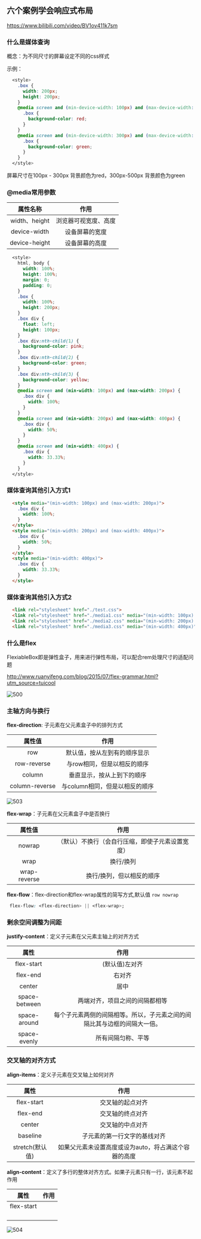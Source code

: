 ## 六个案例学会响应式布局

https://www.bilibili.com/video/BV1ov411k7sm



### 什么是媒体查询

概念：为不同尺寸的屏幕设定不同的css样式

示例：

```css
  <style>
    .box {
      width: 200px;
      height: 200px;
    }
    @media screen and (min-device-width: 100px) and (max-device-width: 300px) {
      .box {
        background-color: red;
      }
    }
    @media screen and (min-device-width: 300px) and (max-device-width: 500px) {
      .box {
        background-color: green;
      }
    }
  </style>
```

屏幕尺寸在100px - 300px 背景颜色为red，300px-500px 背景颜色为green



### @media常用参数

|   属性名称    |         作用         |
| :-----------: | :------------------: |
| width、height | 浏览器可视宽度、高度 |
| device-width  |    设备屏幕的宽度    |
| device-height |    设备屏幕的高度    |

```css
  <style>
    html, body {
      width: 100%;
      height: 100%;
      margin: 0;
      padding: 0;
    }
    .box {
      width: 100%;
      height: 200px;
    }
    .box div {
      float: left;
      height: 100px;
    }
    .box div:nth-child(1) {
      background-color: pink;
    }
    .box div:nth-child(2) {
      background-color: green;
    }
    .box div:nth-child(3) {
      background-color: yellow;
    }
    @media screen and (min-width: 100px) and (max-width: 200px) {
      .box div {
        width: 100%;
      }
    }
    @media screen and (min-width: 200px) and (max-width: 400px) {
      .box div {
        width: 50%;
      }
    }
    @media screen and (min-width: 400px) {
      .box div {
        width: 33.33%;
      }
    }
  </style>
```



### 媒体查询其他引入方式1

```html
  <style media="(min-width: 100px) and (max-width: 200px)">
    .box div {
      width: 100%;
    }
  </style>
  <style media="(min-width: 200px) and (max-width: 400px)">
    .box div {
      width: 50%;
    }
  </style>
  <style media="(min-width: 400px)">
    .box div {
      width: 33.33%;
    }
  </style>
```



### 媒体查询其他引入方式2

```html
  <link rel="stylesheet" href="./test.css">
  <link rel="stylesheet" href="./media1.css" media="(min-width: 100px) and (max-width: 200px)">
  <link rel="stylesheet" href="./media2.css" media="(min-width: 200px) and (max-width: 400px)">
  <link rel="stylesheet" href="./media3.css" media="(min-width: 400px)">
```



### 什么是flex

FlexiableBox即是弹性盒子，用来进行弹性布局，可以配合rem处理尺寸的适配问题

http://www.ruanyifeng.com/blog/2015/07/flex-grammar.html?utm_source=tuicool

![500](https://gitee.com/itxing666/blog-images/raw/master/img/202201071018684.png)



### 主轴方向与换行

**flex-direction**: 子元素在父元素盒子中的排列方式

|     属性值     |              作用              |
| :------------: | :----------------------------: |
|      row       |  默认值，按从左到有的顺序显示  |
|  row-reverse   |  与row相同，但是以相反的顺序   |
|     column     |   垂直显示，按从上到下的顺序   |
| column-reverse | 与column相同，但是以相反的顺序 |

![503](https://gitee.com/itxing666/blog-images/raw/master/img/202201071654801.png)



**flex-wrap**：子元素在父元素盒子中是否换行

|    属性值    |                       作用                       |
| :----------: | :----------------------------------------------: |
|    nowrap    | （默认）不换行（会自行压缩，即使子元素设置宽度） |
|     wrap     |                    换行/换列                     |
| wrap-reverse |            换行/换列，但以相反的顺序             |



**flex-flow**：flex-direction和flex-wrap属性的简写方式,默认值 `row nowrap`

```css
 flex-flow: <flex-direction> || <flex-wrap>;
```



### 剩余空间调整为间距

**justify-content**：定义子元素在父元素主轴上的对齐方式

|     属性      |                             作用                             |
| :-----------: | :----------------------------------------------------------: |
|  flex-start   |                        (默认值)左对齐                        |
|   flex-end    |                            右对齐                            |
|    center     |                             居中                             |
| space-between |                两端对齐，项目之间的间隔都相等                |
| space-around  | 每个子元素两侧的间隔相等。所以，子元素之间的间隔比其与边框的间隔大一倍。 |
| space-evenly  |                      所有间隔匀称、平等                      |



### 交叉轴的对齐方式

**align-items**：定义子元素在交叉轴上如何对齐

|      属性       |                         作用                         |
| :-------------: | :--------------------------------------------------: |
|   flex-start    |                   交叉轴的起点对齐                   |
|    flex-end     |                   交叉轴的终点对齐                   |
|     center      |                   交叉轴的中点对齐                   |
|    baseline     |             子元素的第一行文字的基线对齐             |
| stretch(默认值) | 如果父元素未设置高度或设为auto，将占满这个容器的高度 |



**align-content**：定义了多行的整体对齐方式。如果子元素只有一行，该元素不起作用

|    属性    | 作用 |
| :--------: | :--: |
| flex-start |      |
|            |      |
|            |      |
|            |      |
|            |      |

![504](https://gitee.com/itxing666/blog-images/raw/master/img/202201072007117.png)




















